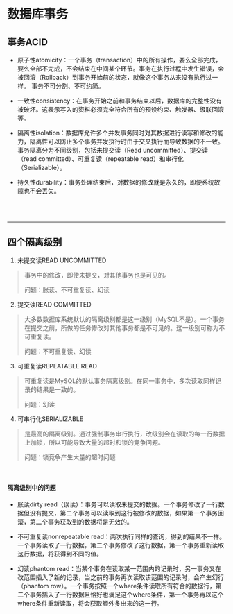 # 数据库事务

## 事务ACID

- 原子性atomicity：一个事务（transaction）中的所有操作，要么全部完成，要么全部不完成，不会结束在中间某个环节。事务在执行过程中发生错误，会被回滚（Rollback）到事务开始前的状态，就像这个事务从来没有执行过一样。
事务不可分割、不可约简。

- 一致性consistency：在事务开始之前和事务结束以后，数据库的完整性没有被破坏。这表示写入的资料必须完全符合所有的预设约束、触发器、级联回滚等。

- 隔离性isolation：数据库允许多个并发事务同时对其数据进行读写和修改的能力，隔离性可以防止多个事务并发执行时由于交叉执行而导致数据的不一致。
事务隔离分为不同级别，包括未提交读（Read uncommitted）、提交读（read committed）、可重复读（repeatable read）和串行化（Serializable）。

- 持久性durability：事务处理结束后，对数据的修改就是永久的，即便系统故障也不会丢失。

<br><br>

---

## 四个隔离级别
1. 未提交读READ UNCOMMITTED
> 
>事务中的修改，即使未提交，对其他事务也是可见的。
> 
>问题：胀读、不可重复读、幻读
		
2. 提交读READ COMMITTED
> 
> 大多数数据库系统默认的隔离级别都是这一级别（MySQL不是）。一个事务在提交之前，所做的任务修改对其他事务都是不可见的。这一级别可称为不可重复读。
> 
> 问题：不可重复读、幻读
		
3. 可重复读REPEATABLE READ
> 
> 可重复读是MySQL的默认事务隔离级别。在同一事务中，多次读取同样记录的结果是一致的。
> 
> 问题：幻读
		
4. 可串行化SERIALIZABLE
> 
> 是最高的隔离级别。通过强制事务串行执行，改级别会在读取的每一行数据上加锁，所以可能导致大量的超时和锁的竞争问题。
> 
> 问题：锁竞争产生大量的超时问题

<br>

#### 隔离级别中的问题

- 胀读dirty read（误读）：事务可以读取未提交的数据。一个事务修改了一行数据但没有提交，第二个事务可以读取到这行被修改的数据，如果第一个事务回滚，第二个事务获取到的数据将是无效的。

- 不可重复读nonrepeatable read：两次执行同样的查询，得到的结果不一样。一个事务读取了一行数据，第二个事务修改了这行数据，第一个事务重新读取这行数据，将获得到不同的值。

- 幻读phantom read：当某个事务在读取某一范围内的记录时，另一事务又在改范围插入了新的记录，当之前的事务再次读取该范围的记录时，会产生幻行（phantom row）。一个事务按照一个where条件读取所有符合的数据行，第二个事务插入了一行数据且恰好也满足这个where条件，第一个事务再以这个where条件重新读取，将会获取额外多出来的这一行。
			
